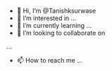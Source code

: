 - 👋 Hi, I’m @Tanishksurwase
- 👀 I’m interested in ...
- 🌱 I’m currently learning ...
- 💞️ I’m looking to collaborate on


 ...
- 📫 How to reach me ...

<!---
Tanishksurwase/Tanishksurwase is a ✨ special ✨ repository because its `README.md` (this file) appears on your GitHub profile.
You can click the Preview link to take a look at your changes.
--->
